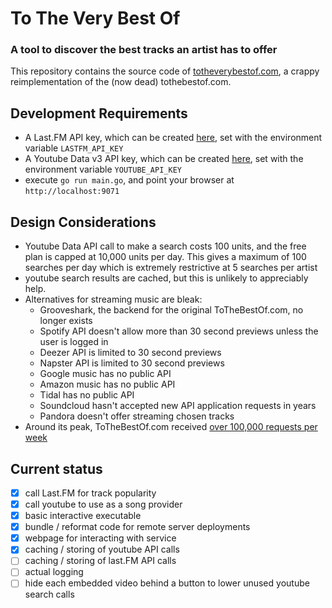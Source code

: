# To The Very Best Of

### A tool to discover the best tracks an artist has to offer

This repository contains the source code of [totheverybestof.com](http://totheverybestof.com), a crappy reimplementation of the (now dead) tothebestof.com.

## Development Requirements

 - A Last.FM API key, which can be created [here](https://www.last.fm/api/account/create), set with the environment variable `LASTFM_API_KEY`
 - A Youtube Data v3 API key, which can be created [here](https://console.developers.google.com/apis/api/youtube.googleapis.com/overview), set with the environment variable `YOUTUBE_API_KEY`
 - execute `go run main.go`, and point your browser at `http://localhost:9071`
 
 ## Design Considerations
 
 - Youtube Data API call to make a search costs 100 units, and the free plan is capped at 10,000 units per day.  This gives a maximum of 100 searches per day which is extremely restrictive at 5 searches per artist
 - youtube search results are cached, but this is unlikely to appreciably help.
 - Alternatives for streaming music are bleak:
    - Grooveshark, the backend for the original ToTheBestOf.com, no longer exists
    - Spotify API doesn't allow more than 30 second previews unless the user is logged in
    - Deezer API is limited to 30 second previews
    - Napster API is limited to 30 second previews
    - Google music has no public API
    - Amazon music has no public API
    - Tidal has no public API
    - Soundcloud hasn't accepted new API application requests in years
    - Pandora doesn't offer streaming chosen tracks
 - Around its peak, ToTheBestOf.com received [over 100,000 requests per week](https://web.archive.org/web/20150301154153/http://tothebestof.com/stats)

 ## Current status
 
 - [X] call Last.FM for track popularity
 - [X] call youtube to use as a song provider
 - [X] basic interactive executable
 - [X] bundle / reformat code for remote server deployments
 - [X] webpage for interacting with service
 - [X] caching / storing of youtube API calls
 - [ ] caching / storing of last.FM API calls
 - [ ] actual logging
 - [ ] hide each embedded video behind a button to lower unused youtube search calls